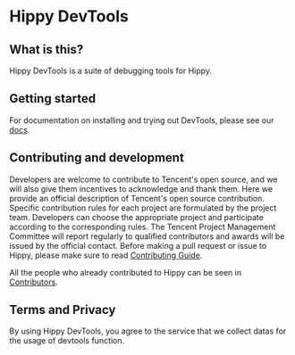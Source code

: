 # Hippy DevTools

## What is this?

Hippy DevTools is a suite of debugging tools for Hippy.

## Getting started

For documentation on installing and trying out DevTools, please see our [docs](https://hippyjs.org/#/guide/debug).

## Contributing and development

Developers are welcome to contribute to Tencent's open source, and we will also give them incentives to acknowledge and thank them. Here we provide an official description of Tencent's open source contribution. Specific contribution rules for each project are formulated by the project team. Developers can choose the appropriate project and participate according to the corresponding rules. The Tencent Project Management Committee will report regularly to qualified contributors and awards will be issued by the official contact. Before making a pull request or issue to Hippy, please make sure to read [Contributing Guide](https://github.com/Tencent/Hippy/blob/master/.github/CONTRIBUTING.md).

All the people who already contributed to Hippy can be seen in [Contributors](https://github.com/hippy-contrib/devtools/graphs/contributors).

## Terms and Privacy

By using Hippy DevTools, you agree to the service that we collect datas for the usage of devtools function.